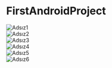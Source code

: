 # FirstAndroidProject
![Adsız1](https://user-images.githubusercontent.com/49581443/191385529-54c434ab-966e-4047-9710-23fe6530a553.png)<br>
![Adsız2](https://user-images.githubusercontent.com/49581443/191385545-d4eb312c-bf91-4850-bb8d-03e484880557.png)<br>
![Adsız3](https://user-images.githubusercontent.com/49581443/191385549-a9de7d02-cb88-4460-9d09-3a0ff32e5f84.png)<br>
![Adsız4](https://user-images.githubusercontent.com/49581443/191385551-71745ab8-2cba-4da0-bdcc-0e28ab75bc2f.png)<br>
![Adsız5](https://user-images.githubusercontent.com/49581443/191385553-9be8f48a-2beb-4b2e-a83a-047b6dc9725a.png)<br>
![Adsız6](https://user-images.githubusercontent.com/49581443/191385559-c00730ca-91f1-4f37-aeca-ee56174ebcea.png)
